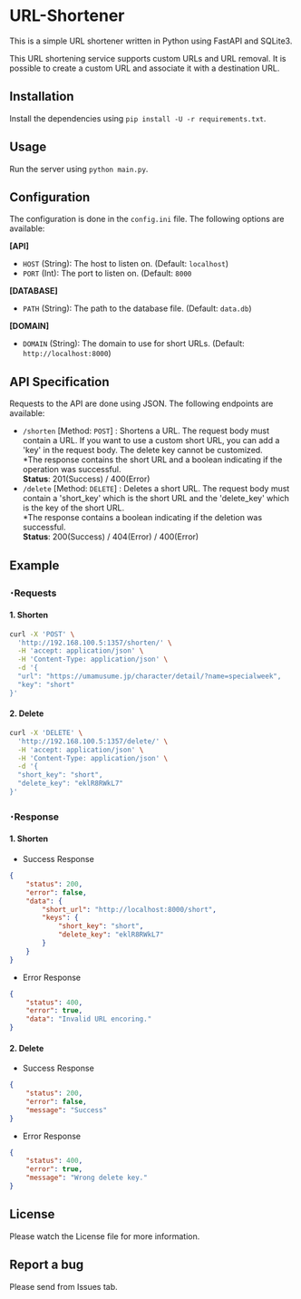# URL-Shortener
This is a simple URL shortener written in Python using FastAPI and SQLite3.

This URL shortening service supports custom URLs and URL removal.
It is possible to create a custom URL and associate it with a destination URL.

## Installation
Install the dependencies using `pip install -U -r requirements.txt`.

## Usage
Run the server using `python main.py`.

## Configuration
The configuration is done in the `config.ini` file. The following options are available:

**[API]**
 - `HOST` (String): The host to listen on. (Default: `localhost`)
 - `PORT` (Int): The port to listen on. (Default: `8000`

**[DATABASE]**
 - `PATH` (String): The path to the database file. (Default: `data.db`)

**[DOMAIN]**
 - `DOMAIN` (String): The domain to use for short URLs. (Default: `http://localhost:8000`)

## API Specification
Requests to the API are done using JSON. The following endpoints are available:
 - `/shorten` [Method: `POST`] : Shortens a URL. The request body must contain a URL. If you want to use a custom short URL, you can add a 'key' in the request body. The delete key cannot be customized.<br>*The response contains the short URL and a boolean indicating if the operation was successful.<br>
**Status**: 201(Success) / 400(Error)
 - `/delete` [Method: `DELETE`] : Deletes a short URL. The request body must contain a 'short_key' which is the short URL and the 'delete_key' which is the key of the short URL.<br>*The response contains a boolean indicating if the deletion was successful.<br>
**Status**: 200(Success) / 404(Error) / 400(Error)

## Example
### ･Requests
#### 1. Shorten
```bash
curl -X 'POST' \
  'http://192.168.100.5:1357/shorten/' \
  -H 'accept: application/json' \
  -H 'Content-Type: application/json' \
  -d '{
  "url": "https://umamusume.jp/character/detail/?name=specialweek",
  "key": "short"
}'
```

#### 2. Delete
```bash
curl -X 'DELETE' \
  'http://192.168.100.5:1357/delete/' \
  -H 'accept: application/json' \
  -H 'Content-Type: application/json' \
  -d '{
  "short_key": "short",
  "delete_key": "eklR8RWkL7"
}'
```

### ･Response
#### 1. Shorten
 - Success Response
```json
{
    "status": 200,
    "error": false,
    "data": {
        "short_url": "http://localhost:8000/short",
        "keys": {
            "short_key": "short",
            "delete_key": "eklR8RWkL7"
        }
    }
}
```
 - Error Response
```json
{
    "status": 400,
    "error": true,
    "data": "Invalid URL encoring."
}
```

#### 2. Delete
 - Success Response
```json
{
    "status": 200,
    "error": false,
    "message": "Success"
}
```
 - Error Response
```json
{
    "status": 400,
    "error": true,
    "message": "Wrong delete key."
}
```

## License
Please watch the License file for more information.

## Report a bug
Please send from Issues tab.
